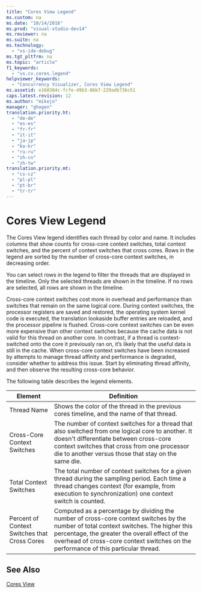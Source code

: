 ```yaml
---
title: "Cores View Legend"
ms.custom: na
ms.date: "10/14/2016"
ms.prod: "visual-studio-dev14"
ms.reviewer: na
ms.suite: na
ms.technology: 
  - "vs-ide-debug"
ms.tgt_pltfrm: na
ms.topic: "article"
f1_keywords: 
  - "vs.cv.cores.legend"
helpviewer_keywords: 
  - "Concurrency Visualizer, Cores View Legend"
ms.assetid: e160384c-fcfe-49b3-86b7-229adb736c51
caps.latest.revision: 12
ms.author: "mikejo"
manager: "ghogen"
translation.priority.ht: 
  - "de-de"
  - "es-es"
  - "fr-fr"
  - "it-it"
  - "ja-jp"
  - "ko-kr"
  - "ru-ru"
  - "zh-cn"
  - "zh-tw"
translation.priority.mt: 
  - "cs-cz"
  - "pl-pl"
  - "pt-br"
  - "tr-tr"
---
```

# Cores View Legend
The Cores View legend identifies each thread by color and name. It includes columns that show counts for cross-core context switches, total context switches, and the percent of context switches that cross cores. Rows in the legend are sorted by the number of cross-core context switches, in decreasing order.  
  
 You can select rows in the legend to filter the threads that are displayed in the timeline. Only the selected threads are shown in the timeline. If no rows are selected, all rows are shown in the timeline.  
  
 Cross-core context switches cost more in overhead and performance than switches that remain on the same logical core. During context switches, the processor registers are saved and restored, the operating system kernel code is executed, the translation lookaside buffer entries are reloaded, and the processor pipeline is flushed. Cross-core context switches can be even more expensive than other context switches because the cache data is not valid for this thread on another core. In contrast, if a thread is context-switched onto the core it previously ran on, it’s likely that the useful data is still in the cache. When cross-core context switches have been increased by attempts to manage thread affinity and performance is degraded, consider whether to address this issue. Start by eliminating thread affinity, and then observe the resulting cross-core behavior.  
  
 The following table describes the legend elements.  
  
|Element|Definition|  
|-------------|----------------|  
|Thread Name|Shows the color of the thread in the previous cores timeline, and the name of that thread.|  
|Cross-Core Context Switches|The number of context switches for a thread that also switched from one logical core to another. It doesn't differentiate between cross-core context switches that cross from one processor die to another versus those that stay on the same die.|  
|Total Context Switches|The total number of context switches for a given thread during the sampling period. Each time a thread changes context (for example, from execution to synchronization) one context switch is counted.|  
|Percent of Context Switches that Cross Cores|Computed as a percentage by dividing the number of cross-core context switches by the number of total context switches. The higher this percentage, the greater the overall effect of the overhead of cross-core context switches on the performance of this particular thread.|  
  
## See Also  
 [Cores View](../profiling/cores-view.md)